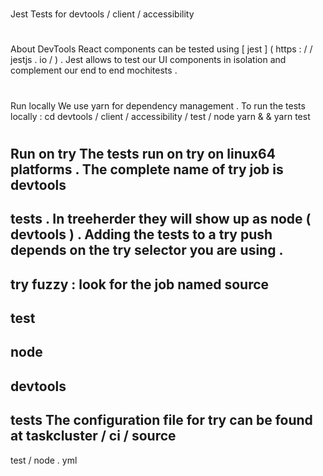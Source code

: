 #
Jest
Tests
for
devtools
/
client
/
accessibility
#
#
About
DevTools
React
components
can
be
tested
using
[
jest
]
(
https
:
/
/
jestjs
.
io
/
)
.
Jest
allows
to
test
our
UI
components
in
isolation
and
complement
our
end
to
end
mochitests
.
#
#
Run
locally
We
use
yarn
for
dependency
management
.
To
run
the
tests
locally
:
cd
devtools
/
client
/
accessibility
/
test
/
node
yarn
&
&
yarn
test
#
#
Run
on
try
The
tests
run
on
try
on
linux64
platforms
.
The
complete
name
of
try
job
is
devtools
-
tests
.
In
treeherder
they
will
show
up
as
node
(
devtools
)
.
Adding
the
tests
to
a
try
push
depends
on
the
try
selector
you
are
using
.
-
try
fuzzy
:
look
for
the
job
named
source
-
test
-
node
-
devtools
-
tests
The
configuration
file
for
try
can
be
found
at
taskcluster
/
ci
/
source
-
test
/
node
.
yml
